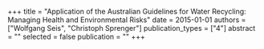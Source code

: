+++
title = "Application of the Australian Guidelines for Water Recycling: Managing Health and Environmental Risks"
date = 2015-01-01
authors = ["Wolfgang Seis", "Christoph Sprenger"]
publication_types = ["4"]
abstract = ""
selected = false
publication = ""
+++

